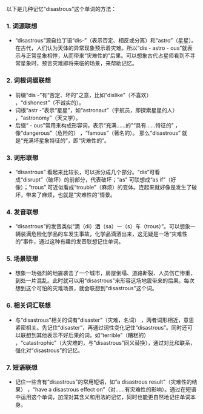 以下是几种记忆“disastrous”这个单词的方法：

### 1. 词源联想
 - “disastrous”源自拉丁语“dis-”（表示否定、相反或分离）和“astro”（星星）。在古代，人们认为天体的异常现象预示着灾难。所以“dis - astro - ous”就表示与正常星象相悖，从而带来“灾难性的”后果。可以想象古代占星师看到不寻常星象时，预言灾难即将来临的场景，来帮助记忆。

### 2. 词根词缀联想
 - 前缀“dis -”有“否定、坏的”之意，比如“dislike”（不喜欢） ，“dishonest”（不诚实的）。
 - 词根“astr -”表示“星星”，如“astronaut”（宇航员，即探索星星的人） ，“astronomy”（天文学）。
 - 后缀“ - ous”常用来构成形容词，表示“充满……的”“具有……特征的” ，像“dangerous”（危险的） ，“famous”（著名的）。
那么“disastrous” 就是“充满坏星象特征的”，即“灾难性的”。

### 3. 词形联想
 - “disastrous” 看起来比较长，可以拆分成几个部分。“dis”可看成“disrupt”（破坏）的前部分，代表破坏；“as” 可联想成“as if”（好像）；“trous” 可近似看成“trouble”（麻烦）的变体。连起来就好像是发生了破坏，带来了麻烦，也就是“灾难性的”情景。

### 4. 发音联想
 - “disastrous”的发音类似“滴（di）洒（sa）一（s）车（trous）”。可以想象一辆装满危险化学品的车发生事故，化学品滴洒出来，这无疑是一场“灾难性的”事件，通过这种有趣的发音联想记住单词。

### 5. 场景联想
 - 想象一场强烈的地震袭击了一个城市，房屋倒塌、道路断裂、人员伤亡惨重，到处一片混乱。此时就可以用“disastrous”来形容这场地震带来的后果。每次想到这个可怕的灾难场景，就会联想到“disastrous”这个词。

### 6. 相关词汇联想
 - 与“disastrous”相关的词有“disaster”（灾难，名词） ，两者词形相近，意思紧密相关。先记住“disaster”，再通过词性变化记住“disastrous”。同时还可以联想到其他表示不好后果的词，如“terrible”（糟糕的） ，“catastrophic”（大灾难的，与“disastrous”同义替换），通过对比和联系，强化对“disastrous”的记忆。

### 7. 短语联想
 - 记住一些含有“disastrous”的常用短语，如“a disastrous result”（灾难性的结果） ，“have a disastrous effect on”（对……有灾难性的影响）。通过在短语中运用这个单词，加深对其含义和用法的记忆，同时也能更自然地记住单词本身。 